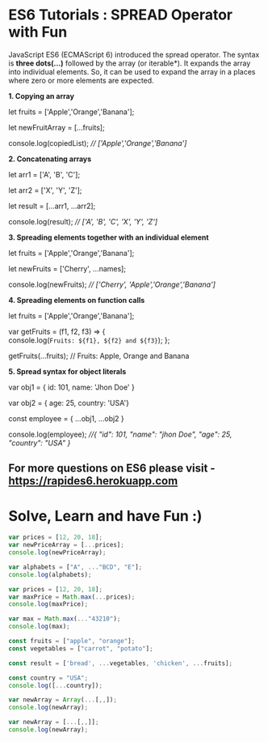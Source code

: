 # ES6 Tutorials : SPREAD Operator with Fun

JavaScript ES6 (ECMAScript 6) introduced the spread operator. The syntax is **three dots(...)** followed by the array (or iterable*).
It expands the array into individual elements. So, it can be used to expand the array in a places where zero or more elements are expected.

**1. Copying an array**

let fruits = ['Apple','Orange','Banana'];

let newFruitArray = [...fruits];

console.log(copiedList);   *// ['Apple','Orange','Banana']*

**2. Concatenating arrays**

let arr1 = ['A', 'B', 'C'];

let arr2 = ['X', 'Y', 'Z'];

let result = [...arr1, ...arr2];

console.log(result);   *// ['A', 'B', 'C', 'X', 'Y', 'Z']*

**3. Spreading elements together with an individual element**

let fruits = ['Apple','Orange','Banana'];

let newFruits = ['Cherry', ...names];

console.log(newFruits);   *// ['Cherry', 'Apple','Orange','Banana']*

**4. Spreading elements on function calls**

let fruits = ['Apple','Orange','Banana'];

var getFruits = (f1, f2, f3) => {  
    console.log(``Fruits: ${f1}, ${f2} and ${f3}``);
};

getFruits(...fruits); // Fruits: Apple, Orange and Banana

**5. Spread syntax for object literals**

var obj1 = { id: 101, name: 'Jhon Doe' }

var obj2 = { age: 25, country: 'USA'}

const employee = { ...obj1, ...obj2 }

console.log(employee);
*//{ "id": 101, "name": "jhon Doe", "age": 25, "country": "USA" }*

## For more questions on ES6 please visit - https://rapides6.herokuapp.com


# Solve, Learn and have Fun :)


```javascript runnable
var prices = [12, 20, 18];
var newPriceArray = [...prices];
console.log(newPriceArray);
```

```javascript runnable
var alphabets = ["A", ..."BCD", "E"];
console.log(alphabets);
```

```javascript runnable
var prices = [12, 20, 18];
var maxPrice = Math.max(...prices);
console.log(maxPrice);
```

```javascript runnable
var max = Math.max(..."43210");
console.log(max);
```

```javascript runnable
const fruits = ["apple", "orange"];
const vegetables = ["carrot", "potato"];

const result = ['bread', ...vegetables, 'chicken', ...fruits];
```

```javascript runnable
const country = "USA";
console.log([...country]);
```

```javascript runnable
var newArray = Array(...[,,]);
console.log(newArray);
```

```javascript runnable
var newArray = [...[,,]];
console.log(newArray);
```
